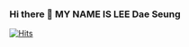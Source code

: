 ### Hi there 👋 MY NAME IS LEE Dae Seung

[![Hits](https://hits.seeyoufarm.com/api/count/incr/badge.svg?url=https%3A%2F%2Fgithub.com%2Fbigwin0207%2Fbigwin0207&count_bg=%238A9185&title_bg=%23000000&icon=&icon_color=%23E7E7E7&title=hits&edge_flat=false)](https://hits.seeyoufarm.com)

